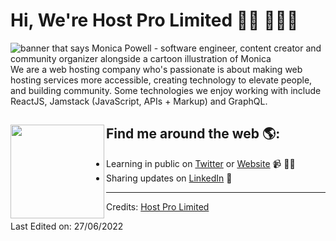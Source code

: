 # Hi, We're Host Pro Limited 👋🏾 👩🏾‍💻

<img src="https://www.hostpro.co.ke/wp-content/uploads/2022/01/logo22-1.png" alt="banner that says Monica Powell - software engineer, content creator and community organizer alongside a cartoon illustration of Monica">
We are a web hosting company who's passionate is about making web hosting services more accessible, creating technology to elevate people, and building community. Some technologies we enjoy working with include ReactJS, Jamstack (JavaScript, APIs + Markup) and GraphQL. 


## Find me around the web 🌎: <a href="https://www.hostpro.co.ke"><img align="left" width="150" height="150" src="https://github.com/M0nica/M0nica/blob/main/octomonica/m0nica-octocat-rotating.gif?raw=true"></a>
- Learning in public on <a href="https://www.twitter.com/hostprolimited">Twitter</a> or <a href="https://www.hostpro.co.ke">Website</a> 📹 ✍🏾
- Sharing updates on <a href="https://www.linkedin.com/company/hostprolimited">LinkedIn</a> 💼

-----
Credits: [Host Pro Limited](https://github.com/hostprolimited)

Last Edited on: 27/06/2022
